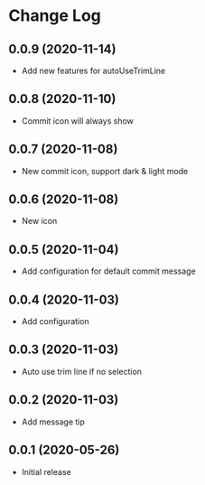 # Change Log

## 0.0.9 (2020-11-14)

- Add new features for autoUseTrimLine

## 0.0.8 (2020-11-10)

- Commit icon will always show

## 0.0.7 (2020-11-08)

- New commit icon, support dark & light mode

## 0.0.6 (2020-11-08)

- New icon

## 0.0.5 (2020-11-04)

- Add configuration for default commit message

## 0.0.4 (2020-11-03)

- Add configuration

## 0.0.3 (2020-11-03)

- Auto use trim line if no selection

## 0.0.2 (2020-11-03)

- Add message tip

## 0.0.1 (2020-05-26)

- Initial release